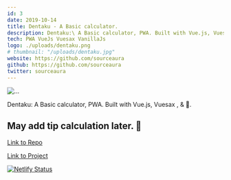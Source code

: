 ```yaml
---
id: 3
date: 2019-10-14
title: Dentaku - A Basic calculator.
description: Dentaku:\ A Basic calculator, PWA. Built with Vue.js, Vuesax , & 💜.  
tech: PWA VueJs Vuesax VanillaJs
logo: ./uploads/dentaku.png
# thumbnail: "/uploads/dentaku.jpg"
website: https://github.com/sourceaura
github: https://github.com/sourceaura
twitter: sourceaura
---
```


![...](./uploads/dentaku.png)

Dentaku: A Basic calculator, PWA. Built with Vue.js, Vuesax , & 💜.

## May add tip calculation later. 🤔

[Link to Repo](https://github.com/SourceAura/Dentaku)

[Link to Project](https://dentaku.netlify.com)

[![Netlify Status](https://api.netlify.com/api/v1/badges/1e89f57c-185a-45e3-a537-646d97b9a10e/deploy-status)](https://app.netlify.com/sites/dentaku/deploys)
